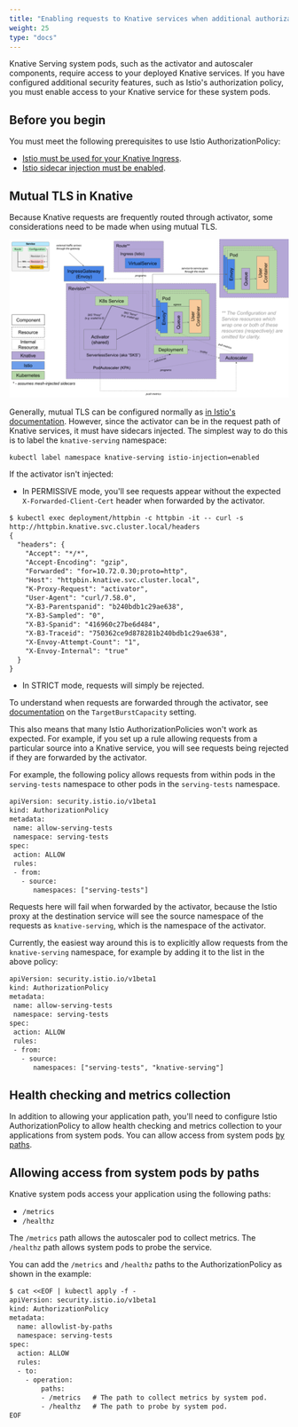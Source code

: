 ```yaml
---
title: "Enabling requests to Knative services when additional authorization policies are enabled"
weight: 25
type: "docs"
---
```


Knative Serving system pods, such as the activator and autoscaler components, require access to your deployed Knative services.
If you have configured additional security features, such as Istio's authorization policy, you must enable access to your Knative service for these system pods.

## Before you begin

You must meet the following prerequisites to use Istio AuthorizationPolicy:

- [Istio must be used for your Knative Ingress](https://knative.dev/docs/install/any-kubernetes-cluster/#installing-the-serving-component).
- [Istio sidecar injection must be enabled](https://istio.io/latest/docs/setup/additional-setup/sidecar-injection/).

## Mutual TLS in Knative

Because Knative requests are frequently routed through activator, some considerations need to be made when using mutual TLS.

![Knative request flow](./images/architecture.png)

Generally, mutual TLS can be configured normally as [in Istio's documentation](https://istio.io/latest/docs/tasks/security/authentication/mtls-migration/). However, since the activator can be in the request path of Knative services, it must have sidecars injected. The simplest way to do this is to label the `knative-serving` namespace:

```
kubectl label namespace knative-serving istio-injection=enabled
```

If the activator isn't injected:

- In PERMISSIVE mode, you'll see requests appear without the expected `X-Forwarded-Client-Cert` header when forwarded by the activator.

```
$ kubectl exec deployment/httpbin -c httpbin -it -- curl -s http://httpbin.knative.svc.cluster.local/headers
{
  "headers": {
    "Accept": "*/*",
    "Accept-Encoding": "gzip",
    "Forwarded": "for=10.72.0.30;proto=http",
    "Host": "httpbin.knative.svc.cluster.local",
    "K-Proxy-Request": "activator",
    "User-Agent": "curl/7.58.0",
    "X-B3-Parentspanid": "b240bdb1c29ae638",
    "X-B3-Sampled": "0",
    "X-B3-Spanid": "416960c27be6d484",
    "X-B3-Traceid": "750362ce9d878281b240bdb1c29ae638",
    "X-Envoy-Attempt-Count": "1",
    "X-Envoy-Internal": "true"
  }
}
```

- In STRICT mode, requests will simply be rejected.

To understand when requests are forwarded through the activator, see [documentation](https://knative.dev/docs/serving/autoscaling/target-burst-capacity/) on the `TargetBurstCapacity` setting.

This also means that many Istio AuthorizationPolicies won't work as expected. For example, if you set up a rule allowing requests from a particular source into a Knative service, you will see requests being rejected if they are forwarded by the activator.

For example, the following policy allows requests from within pods in the `serving-tests` namespace to other pods in the `serving-tests` namespace.

```
apiVersion: security.istio.io/v1beta1
kind: AuthorizationPolicy
metadata:
 name: allow-serving-tests
 namespace: serving-tests
spec:
 action: ALLOW
 rules:
 - from:
   - source:
      namespaces: ["serving-tests"]
```

Requests here will fail when forwarded by the activator, because the Istio proxy at the destination service will see the source namespace of the requests as `knative-serving`, which is the namespace of the activator.

Currently, the easiest way around this is to explicitly allow requests from the `knative-serving` namespace, for example by adding it to the list in the above policy:

```
apiVersion: security.istio.io/v1beta1
kind: AuthorizationPolicy
metadata:
 name: allow-serving-tests
 namespace: serving-tests
spec:
 action: ALLOW
 rules:
 - from:
   - source:
      namespaces: ["serving-tests", "knative-serving"]
```

## Health checking and metrics collection

In addition to allowing your application path, you'll need to configure Istio AuthorizationPolicy
to allow health checking and metrics collection to your applications from system pods.
You can allow access from system pods [by paths](#allow-access-from-system-pods-by-paths).

## Allowing access from system pods by paths

Knative system pods access your application using the following paths:

- `/metrics`
- `/healthz`

The `/metrics` path allows the autoscaler pod to collect metrics.
The `/healthz` path allows system pods to probe the service.

You can add the `/metrics` and `/healthz` paths to the AuthorizationPolicy as shown in the example:

```
$ cat <<EOF | kubectl apply -f -
apiVersion: security.istio.io/v1beta1
kind: AuthorizationPolicy
metadata:
  name: allowlist-by-paths
  namespace: serving-tests
spec:
  action: ALLOW
  rules:
  - to:
    - operation:
        paths:
        - /metrics   # The path to collect metrics by system pod.
        - /healthz   # The path to probe by system pod.
EOF
```
